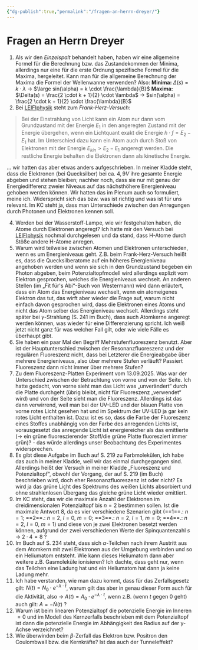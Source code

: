 ```yaml
---
{"dg-publish":true,"permalink":"/fragen-an-herrn-dreyer/"}
---
```


# Fragen an Herrn Dreyer
1. Als wir den *Einzelspalt* behandelt haben, haben wir eine allgemeine Formel für die Berechnung bzw. das Zustandekommen der Minima, allerdings nur eine für die erste Ordnung spezifische Formel für die Maxima, hergeleitet. Kann man für die allgemeine Berechnung der Maxima die Formel der Wellenwanne verwenden? Also:
	**Minima:** $\Delta(s) = k \cdot \lambda$ → $\large sin(\alpha) = k \cdot \frac{\lambda}{B}$
	**Maxima:** $\Delta(s) = \frac{2 \cdot k + 1}{2} \cdot \lambda$ → $sin(\alpha) = \frac{2 \cdot k + 1}{2} \cdot \frac{\lambda}{B}$
2. Bei [LEIFIphysik](https://www.leifiphysik.de/atomphysik/atomarer-energieaustausch/versuche/franck-hertz-versuch-mit-hg#:~:text=Bei%20der%20Einstrahlung,als%20kinetische%20Energie.) steht zum *Frank-Herz-Versuch*:
> Bei der Einstrahlung von Licht kann ein Atom nur dann vom Grundzustand mit der Energie $E_1$ in den angeregten Zustand mit der Energie übergehen, wenn ein Lichtquant exakt die Energie $h \cdot f = E_2 - E_1$ hat. Im Unterschied dazu kann ein Atom auch durch Stoß von Elektronen mit der Energie $E_{kin} > E_2 - E_1$ angeregt werden. Die restliche Energie behalten die Elektronen dann als kinetische Energie. 

... wir hatten das aber etwas anders aufgeschrieben. In meiner Kladde steht, dass die Elektronen (bei Quecksilber) bei ca. $4,9V$ ihre gesamte Energie abgeben und stehen bleiben; nachher noch, dass sie nur mit genau der Energiedifferenz zweier Niveaus auf das nächsthöhere Energieniveau gehoben werden können. Wir hatten das im Plenum auch so formuliert, meine ich. Widerspricht sich das bzw. was ist richtig und was ist für uns relevant. Im KC steht ja, dass man Unterschiede zwischen den Anregungen durch Photonen und Elektronen kennen soll.

4. Werden bei der Wasserstoff-Lampe, wie wir festgehalten haben, die Atome durch Elektronen angeregt? Ich hatte mir den Versuch bei [LEIFIphysik](https://www.leifiphysik.de/atomphysik/atomarer-energieaustausch/grundwissen/energieabgabe-von-atomen-durch-emission-von-photonen#Beobachtung-der%20Emission-beim-Versuch-mit-der-BALMER-R%C3%B6hre:~:text=Beobachtung%20der%20Emission%20beim%20Versuch%20mit%20der%20BALMER%2DR%C3%B6hre) nochmal durchgelesen und da stand, dass H-Atome durch Stöße andere H-Atome anregen.
5. Warum wird teilweise zwischen Atomen und Elektronen unterschieden, wenn es um Energieniveaus geht. Z.B. beim Frank-Herz-Versuch heißt es, dass die Quecksilberatome auf ein höheres Energieniveau angehoben werden und wenn sie sich in den Grundzustand begeben ein Photon abgeben, beim Potenzialtopfmodell wird allerdings explizit vom Elektron gesprochen, welches die Energieniveaus wechselt. An anderen Stellen (im „Fit für's Abi“-Buch von Westermann) wird dann erläutert, dass ein Atom das Energieniveau wechselt, wenn ein atomeigenes Elektron das tut, das wirft aber wieder die Frage auf, warum nicht einfach davon gesprochen wird, dass die Elektronen eines Atoms und nicht das Atom selber das Energieniveau wechselt. Allerdings steht später bei $\gamma$-Strahlung (S. 241 im Buch), dass auch Atomkerne angeregt werden können, was wieder für eine Differenzierung spricht. Ich weiß jetzt nicht ganz für was welcher Fall gilt, oder wie viele Fälle es überhaupt gibt.
6. Sie haben ein paar Mal den Begriff Mehrstufenfluoreszenz benutzt. Aber ist der Hauptunterschied zwischen der Resonanzfluoreszenz und der regulären Fluoreszenz nicht, dass bei Letzterer die Energieabgabe über mehrere Energieniveaus, also über mehrere Stufen verläuft? Passiert Fluoreszenz dann nicht immer über mehrere Stufen?
7. Zu dem Fluoreszenz-Platten Experiment vom 13.09.2025. Was war der Unterschied zwischen der Betrachtung von vorne und von der Seite. Ich hatte gedacht, von vorne sieht man das Licht was „unverändert“ durch die Platte durchgeht (übrig bleibt, nicht für Fluoreszenz „verwendet“ wird) und von der Seite sieht man die Fluoreszenz. Allerdings ist das dann verwirrend, weil man bei der UV-LED und der blauen Platte von vorne rotes Licht gesehen hat und im Spektrum der UV-LED ja gar kein rotes Licht enthalten ist.
   Dazu: ist es so, dass die Farbe der Fluoreszenz eines Stoffes unabhängig von der Farbe des anregenden Lichts ist, vorausgesetzt das anregende Licht ist energiereicher als das emittierte (→ ein grüne fluoreszierender Stoff/die grüne Platte fluoresziert immer grün)? - das würde allerdings unser Beobachtung des Experimentes widersprechen.
8. Es gibt diese Aufgabe im Buch auf S. 219 zu Farbmolekülen, ich habe das auch in meiner Kladde, weil wir das einmal durchgegangen sind. Allerdings heißt der Versuch in meiner Kladde „Fluoreszenz und Potenzialtopf“, obwohl der Vorgang, der auf S. 219 (im Buch) beschrieben wird, doch eher Resonanzfluoreszenz ist oder nicht? Es wird ja das grüne Licht des Spektrums des weißen Lichts absorbiert und ohne strahlenlosen Übergang das gleiche grüne Licht wieder emittiert.
9. Im KC steht, das wir die maximale Anzahl der Elektronen im dreidimensionalen Potenzialtopf bis $n=2$ bestimmen sollen. Ist die maximale Antwort $8$, da es vier verschiedene Szenarien gibt (==1==.: $n=1$; ==2==.: $n=2$, $l=0$, $m=0$; ==3==.: $n=2$, $l=1$, $m=0$; ==4==.: $n=2$, $l=0$, $m=1$) und diese von je zwei Elektronen besetzt werden können, aufgrund der zwei verschiedenen Werte der Spinquantenzahl $s$ → $2 \cdot 4 = 8$ ?
10. Im Buch auf S. 234 steht, dass sich $\alpha$-Teilchen nach ihrem Austritt aus dem Atomkern mit zwei Elektronen aus der Umgebung verbinden und so ein Heliumatom entsteht. Wie kann dieses Heliumatom dann aber weitere z.B. Gasmoleküle ionisieren? Ich dachte, dass geht nur, wenn das Teilchen eine Ladung hat und ein Heliumatom hat dann ja keine Ladung mehr.
11. Ich habe verstanden, wie man dazu kommt, dass für das Zerfallsgesetz gilt: $N(t) = N_0 \cdot e^{-\lambda \cdot t}$, warum gilt das aber in genau dieser Form auch für die Aktivität, also → $A(t) = A_0 \cdot e^{-\lambda \cdot t}$, wenn z.B. (wenn $t$ gegen $0$ geht) auch gilt: $A = -\dot{N}(t)$ ?
12. Warum ist beim linearen Potenzialtopf die potenzielle Energie im Inneren $=0$ und im Modell des Kernzerfalls beschrieben mit dem Potenzialtopf ist dann die potenzielle Energie im Abhängigkeit des Radius auf der y-Achse verzeichnet?
13. Wie überwinden beim $\beta$-Zerfall das Elektron bzw. Positron den Coulombwall bzw. die Kernkräfte? Ist das auch der Tunneleffekt?